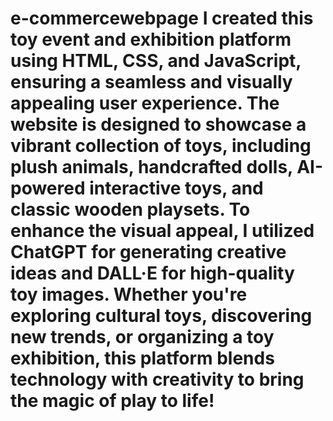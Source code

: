 # e-commercewebpage  I created this toy event and exhibition platform using HTML, CSS, and JavaScript, ensuring a seamless and visually appealing user experience. The website is designed to showcase a vibrant collection of toys, including plush animals, handcrafted dolls, AI-powered interactive toys, and classic wooden playsets. To enhance the visual appeal, I utilized ChatGPT for generating creative ideas and DALL·E for high-quality toy images. Whether you're exploring cultural toys, discovering new trends, or organizing a toy exhibition, this platform blends technology with creativity to bring the magic of play to life!
